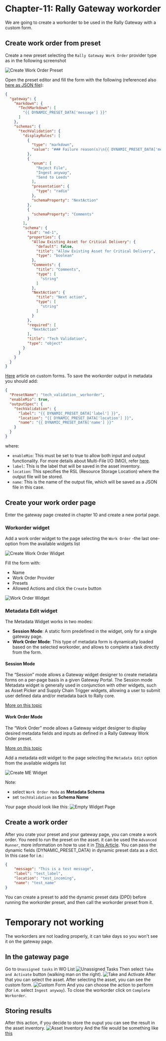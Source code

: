 # Chapter-11: Rally Gateway workorder
We are going to create a workorder to be used in the Rally Gateway with a custom form.

## Create work order from preset
Create a new preset selecting the `Rally Gateway Work Order` provider type as in the following screenshot

![Create Work Order Preset](./images/create_wo_preset.png)

Open the preset editor and fill the form with the following (referenced also [here as JSON file](workorder.json)):

```json
{
  "gateway": {
    "markdown": {
      "TechMarkdown": [
        "{{ DYNAMIC_PRESET_DATA['message'] }}"
      ]
    },
    "schemas": {
      "techValidation": {
        "displayRules": [
          {
            "type": "markdown",
            "value": "### Failure reason(s)\n{{ DYNAMIC_PRESET_DATA['message'] }}"
          },
          {
            "enum": [
              "Reject File",
              "Ingest anyway",
              "Send to Leeds"
            ],
            "presentation": {
              "type": "radio"
            },
            "schemaProperty": "NextAction"
          },
          {
            "schemaProperty": "Comments"
          }
        ],
        "schema": {
          "$id": "md-1",
          "properties": {
            "Allow Existing Asset for Critical Delivery": {
              "default": false,
              "title": "Allow Existing Asset for Critical Delivery",
              "type": "boolean"
            },
            "Comments": {
              "title": "Comments",
              "type": [
                "string"
              ]
            },
            "NextAction": {
              "title": "Next action",
              "type": [
                "string"
              ]
            }
          },
          "required": [
            "NextAction"
          ],
          "title": "Tech Validation",
          "type": "object"
        }
      }
    }
  }
}
```
[Here](https://sdvi.my.site.com/support/s/article/Metadata-Form-Use-in-Rally-and-Gateway) article on custom forms. 
To save the workorder output in metadata you should add:
```json
{
  "PresetName": "tech_validation__workorder",
  "enableMio": true,
  "outputSpec": {
    "techValidation": {
      "label": "{{ DYNAMIC_PRESET_DATA['label'] }}",  
      "location": "{{ DYNAMIC_PRESET_DATA['location'] }}",
      "name": "{{ DYNAMIC_PRESET_DATA['name'] }}"
    }
  }
}
```
where:
* `enableMio`: This must be set to true to allow both input and output functionality. For more details about Multi-File I/O (MIO), refer [here](https://sdvi.my.site.com/support/s/article/Multi-File-I-O-aka-MIO).
* `label`: This is the label that will be saved in the asset inventory.
* `location`: This specifies the RSL (Resource Storage Location) where the output file will be stored.
* `name`: This is the name of the output file, which will be saved as a JSON file in this case.

## Create your work order page
Enter the gateway page created in chapter 10 and create a new portal page.


### Workorder widget
Add a work order widget to the page selecting the `Work Order` -the last one- option from the available widgets list

![Create Work Order Widget](./images/add_wo_list_widget.png)

Fill the form with:
* Name
* Work Order Provider
* Presets
* Allowed Actions
and click the `Create` button

![Work Order Widget](./images/wo_widget_creation.png)

### Metadata Edit widget
The Metadata Widget works in two modes:
* **Session Mode**: A static form predefined in the widget, only for a single gateway page.
* **Work Order Mode**: This type of metadata form is dynamically loaded based on the selected workorder, and allows to complete a task directly from the form.

#### Session Mode
The “Session” mode allows a Gateway widget designer to create metadata forms on a per-page basis in a given Gateway Portal. The Session mode Metadata widget is generally used in conjunction with other widgets, such as Asset Picker and Supply Chain Trigger widgets, allowing a user to submit user defined data and/or metadata back to Rally core.

[More on this topic](https://sdvi.my.site.com/support/s/article/Gateway-Widget-Metadata-Edit-Session-Mode)
#### Work Order Mode
The “Work Order” mode allows a Gateway widget designer to display desired metadata fields and inputs as defined in a Rally Gateway Work Order preset.

[More on this topic](https://sdvi.my.site.com/support/s/article/Gateway-Widget-Metadata-Edit-Work-Order-Mode)

Add a metadata edit widget to the page selecting the `Metadata Edit` option from the available widgets list

![Create ME Widget](./images/create_me_widget.png)

Note:
* select `Work Order Mode` as **Metadata Schema**
* set `techValidation` as **Schema Name**

Your page should look like this:
![Empty Widget Page](./images/custom_form_wo_empty_page.png)

## Create a work order
After you crate your preset and your gateway page, you can create a work order.
You need to run the preset on the asset. it can be used the `Advanced Runner`, more information on how to use it in [This Article](https://sdvi.my.site.com/support/s/article/How-To-Manually-Run-Presets-and-Rules-From-The-Rally-UI). You can pass the dynamic fields (DYNAMIC_PRESET_DATA) in dynamic preset data as a dict. In this case for i.e.:
```json
{
    "message": "This is a test message",
    "label": "test_label",
    "location": "test_incoming",
    "name": "test_name"
}
```
You can create a preset to add the dynamic preset data (DPD) before running the workorder preset, and then call the workorder preset from it.

# Temporary not working #
The workorders are not loading properly, it can take days so you won't see it on the gateway page. 

## In the gateway page
Go to `Unassigned tasks` in WO List
![Unassigned Tasks](./images/wo_list_unassigned.png)
Then select `Take and Activate` button (walking man on the right).
![Take and Activate](./images/activate.png)
After that you can select the asset. After selecting the asset, you can see the custom form.
![Custom Form](./images/custom_form_wo.png)
And you can choose the action to perform (for i.e. select `Ingest anyway`). To close the workorder click on `Complete Workorder`.

## Storing results
After this action, if you decide to store the ouput you can see the result in the asset inventory.
![Asset Inventory](./images/wo_result_inventory.png)
And the file would be something like
[this](./images/wo_result_file_structure.png)
